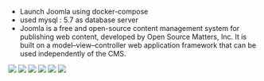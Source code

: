 + Launch Joomla using docker-compose
+ used mysql : 5.7 as database server
+ Joomla is a free and open-source content management system for publishing web content, developed by Open Source Matters, Inc. It is built on a model–view–controller web application framework that can be used independently of the CMS.

![](images/d1.png)
![](images/d2.png)
![](images/d3.png)
![](images/d4.png)
![](images/d5.png)
![](images/d6.png)
